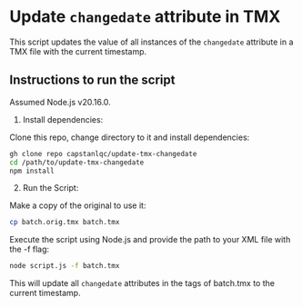 # Update `changedate` attribute in TMX 

This script updates the value of all instances of the `changedate` attribute in a TMX file with the current timestamp. 

## Instructions to run the script

Assumed Node.js v20.16.0.

1. Install dependencies:

Clone this repo, change directory to it and install dependencies:
```bash
gh clone repo capstanlqc/update-tmx-changedate
cd /path/to/update-tmx-changedate
npm install
```

2. Run the Script:

Make a copy of the original to use it:
```bash
cp batch.orig.tmx batch.tmx
```

Execute the script using Node.js and provide the path to your XML file with the -f flag:

```bash
node script.js -f batch.tmx
```

This will update all `changedate` attributes in the <tuv> tags of batch.tmx to the current timestamp.

